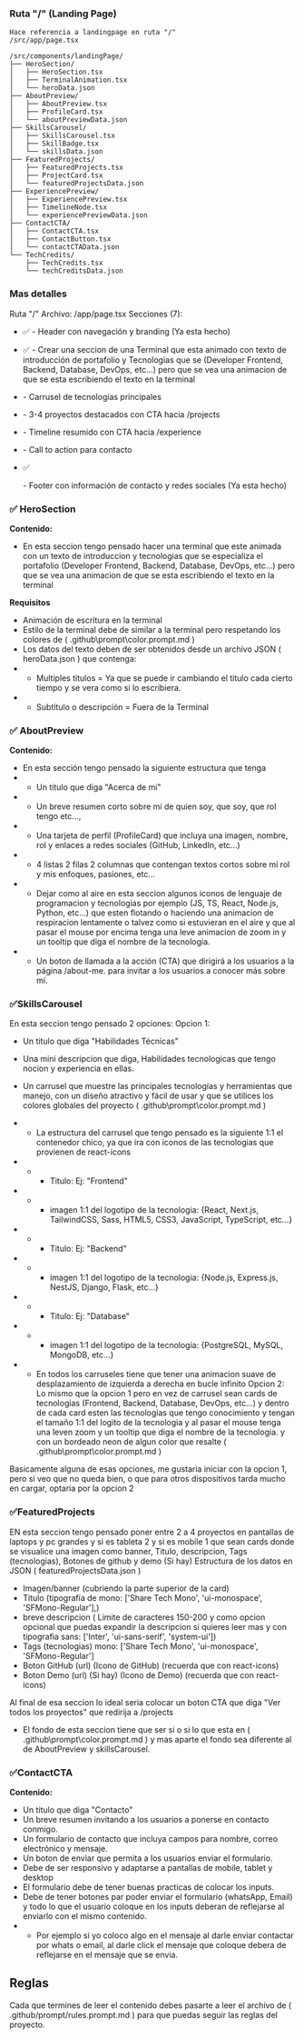 ### Ruta "/" (Landing Page)
```
Hace referencia a landingpage en ruta "/"
/src/app/page.tsx

/src/components/landingPage/
├── HeroSection/
│   ├── HeroSection.tsx
│   ├── TerminalAnimation.tsx
│   └── heroData.json
├── AboutPreview/
│   ├── AboutPreview.tsx
│   ├── ProfileCard.tsx
│   └── aboutPreviewData.json
├── SkillsCarousel/
│   ├── SkillsCarousel.tsx
│   ├── SkillBadge.tsx
│   └── skillsData.json
├── FeaturedProjects/
│   ├── FeaturedProjects.tsx
│   ├── ProjectCard.tsx
│   └── featuredProjectsData.json
├── ExperiencePreview/
│   ├── ExperiencePreview.tsx
│   ├── TimelineNode.tsx
│   └── experiencePreviewData.json
├── ContactCTA/
│   ├── ContactCTA.tsx
│   ├── ContactButton.tsx
│   └── contactCTAData.json
└── TechCredits/
    ├── TechCredits.tsx
    └── techCreditsData.json
```

### Mas detalles
Ruta "/"
Archivo: /app/page.tsx
Secciones (7):

- ✅ <Navbar /> - Header con navegación y branding (Ya esta hecho)

- ✅ <HeroSection /> - Crear una seccion de una Terminal que esta animado con texto de introducción de portafolio y Tecnologias que se (Developer Frontend, Backend, Database, DevOps, etc...) pero que se vea una animacion de que se esta escribiendo el texto en la terminal
- <SkillsCarousel /> - Carrusel de tecnologías principales
- <FeaturedProjects /> - 3-4 proyectos destacados con CTA hacia /projects
- <ExperiencePreview /> - Timeline resumido con CTA hacia /experience
- <ContactCTA /> - Call to action para contacto

- ✅ <Footer /> - Footer con información de contacto y redes sociales (Ya esta hecho)

### ✅ HeroSection
**Contenido:**
- En esta seccion tengo pensado hacer una terminal que este animada con un texto de introduccion y tecnologias que se especializa el portafolio (Developer Frontend, Backend, Database, DevOps, etc...) pero que se vea una animacion de que se esta escribiendo el texto en la terminal

**Requisitos**
- Animación de escritura en la terminal
- Estilo de la terminal debe de similar a la terminal pero respetando los colores de ( .github\prompt\color.prompt.md )
- Los datos del texto deben de ser obtenidos desde un archivo JSON ( heroData.json ) que contenga:
-  - Multiples titulos = Ya que se puede ir cambiando el titulo cada cierto tiempo y se vera como si lo escribiera.
-  - Subtítulo o descripción = Fuera de la Terminal

### ✅ AboutPreview
**Contenido:**
- En esta sección tengo pensado la siguiente estructura que tenga
- - Un título que diga "Acerca de mi"
- - Un breve resumen corto sobre mí de quien soy, que soy, que rol tengo etc...,
- - Una tarjeta de perfil (ProfileCard) que incluya una imagen, nombre, rol y enlaces a redes sociales (GitHub, LinkedIn, etc...)
- - 4 listas 2 filas 2 columnas que contengan textos cortos sobre mi rol y mis enfoques, pasiones, etc...
- - Dejar como al aire en esta seccion algunos iconos de lenguaje de programacion y tecnologias por ejemplo (JS, TS, React, Node.js, Python, etc...) que esten flotando o haciendo una animacion de respiracion lentamente o talvez como si estuvieran en el aire y que al pasar el mouse por encima tenga una leve animacion de zoom in y un tooltip que diga el nombre de la tecnologia.
- - Un boton de llamada a la acción (CTA) que dirigirá a los usuarios a la página /about-me. para invitar a los usuarios a conocer más sobre mí.

### ✅SkillsCarousel
En esta seccion tengo pensado 2 opciones:
Opcion 1:
- Un titulo que diga "Habilidades Técnicas"
- Una mini descripcion que diga, Habilidades tecnologicas que tengo nocion y experiencia en ellas.
- Un carrusel que muestre las principales tecnologías y herramientas que manejo, con un diseño atractivo y fácil de usar y que se utilices los colores globales del proyecto ( .github\prompt\color.prompt.md )
- - La estructura del carrusel que tengo pensado es la siguiente 1:1 el contenedor chico, ya que ira con iconos de las tecnologias que provienen de react-icons

- - - Titulo: Ej: "Frontend"
- - - imagen 1:1 del logotipo de la tecnologia: {React, Next.js, TailwindCSS, Sass, HTML5, CSS3, JavaScript, TypeScript, etc...}

- - - Titulo: Ej: "Backend"
- - - imagen 1:1 del logotipo de la tecnologia: {Node.js, Express.js, NestJS, Django, Flask, etc...}

- - - Titulo: Ej: "Database"
- - - imagen 1:1 del logotipo de la tecnologia: {PostgreSQL, MySQL, MongoDB, etc...}

- - En todos los carruseles tiene que tener una animacion suave de desplazamiento de izquierda a derecha en bucle infinito
Opcion 2:
Lo mismo que la opcion 1 pero en vez de carrusel sean cards de tecnologias (Frontend, Backend, Database, DevOps, etc...) y dentro de cada card esten las tecnologias que tengo conocimiento y tengan el tamaño 1:1 del logito de la tecnologia y al pasar el mouse tenga una leven zoom y un tooltip que diga el nombre de la tecnologia. y con un bordeado neon de algun color que resalte ( .github\prompt\color.prompt.md )

Basicamente alguna de esas opciones, me gustaria iniciar con la opcion 1, pero si veo que no queda bien, o que para otros dispositivos tarda mucho en cargar, optaria por la opcion 2

### ✅FeaturedProjects
EN esta seccion tengo pensado poner entre 2 a 4 proyectos en pantallas de laptops y pc grandes y si es tableta 2 y si es mobile 1 que sean cards donde se visualice una imagen como banner, Titulo, descripcion, Tags (tecnologias), Botones de github y demo (Si hay)
Estructura de los datos en JSON ( featuredProjectsData.json )
- Imagen/banner (cubriendo la parte superior de la card)
- Titulo (tipografia de  mono: ['Share Tech Mono', 'ui-monospace', 'SFMono-Regular'],)
- breve descripcion ( Limite de caracteres 150-200 y como opcion opcional que puedas expandir la descripcion si quieres leer mas y con tipografia sans: ['Inter', 'ui-sans-serif', 'system-ui'])
- Tags (tecnologias) mono: ['Share Tech Mono', 'ui-monospace', 'SFMono-Regular']
- Boton GitHub (url) (Icono de GitHub) (recuerda que con react-icons)
- Boton Demo (url) (Si hay) (Icono de Demo) (recuerda que con react-icons)

Al final de esa seccion lo ideal seria colocar un boton CTA que diga "Ver todos los proyectos" que redirija a /projects

- El fondo de esta seccion tiene que ser si o si lo que esta en ( .github\prompt\color.prompt.md ) y mas aparte el fondo sea diferente al de AboutPreview y skillsCarousel.

### ✅ContactCTA
**Contenido:**
- Un titulo que diga "Contacto"
- Un breve resumen invitando a los usuarios a ponerse en contacto conmigo.
- Un formulario de contacto que incluya campos para nombre, correo electrónico y mensaje.
- Un boton de enviar que permita a los usuarios enviar el formulario.
- Debe de ser responsivo y adaptarse a pantallas de mobile, tablet y desktop
- El formulario debe de tener buenas practicas de colocar los inputs.
- Debe de tener botones par poder enviar el formulario (whatsApp, Email) y todo lo que el usuario coloque en los inputs deberan de reflejarse al enviarlo con el mismo contenido.
- - Por ejemplo si yo coloco algo en el mensaje al darle enviar contactar por whats o email, al darle click el mensaje que coloque debera de reflejarse en el mensaje que se envia.

## Reglas
Cada que termines de leer el contenido debes pasarte a leer el archivo de ( .github/prompt/rules.prompt.md ) para que puedas seguir las reglas del proyecto.

